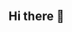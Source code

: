 ## Hi there 👋

<!--
**miyagi-949/miyagi-949** is a ✨ _special_ ✨ repository because its `README.md` (this file) appears on your GitHub profile.



   
Here are some ideas to get you started:

- 🔭 I’m currently working on ...
- 🌱 I’m currently learning ...
- 👯 I’m looking to collaborate on ...
- 🤔 I’m looking for help with ...
- 💬 Ask me about ...
- 📫 How to reach me: ...
- 😄 Pronouns: ...
- ⚡ Fun fact: ...
-->
